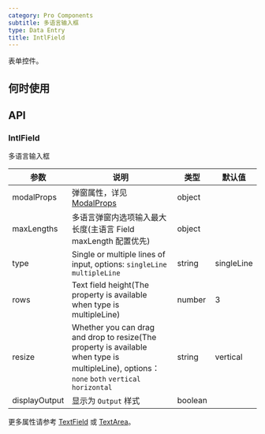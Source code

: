 ```yaml
---
category: Pro Components
subtitle: 多语言输入框
type: Data Entry
title: IntlField
---
```


表单控件。

## 何时使用



## API

### IntlField

多语言输入框

| 参数      | 说明                                     | 类型        |默认值 |
|-----------|------------------------------------------|------------|--------|
| modalProps | 弹窗属性，详见[ModalProps](/components/modal/#Modal) | object  |  |
| maxLengths | 多语言弹窗内选项输入最大长度(主语言 Field maxLength 配置优先) | object |  |
| type | Single or multiple lines of input, options: `singleLine` `multipleLine` | string | singleLine |
| rows | Text field height(The property is available when type is multipleLine) | number  | 3 |
| resize | Whether you can drag and drop to resize(The property is available when type is multipleLine), options： `none` `both` `vertical` `horizontal` | string  | vertical |
| displayOutput | 显示为 `Output` 样式 | boolean |  |

更多属性请参考 [TextField](/components-pro/text-field/#TextField) 或 [TextArea](/components-pro/text-area/#TextArea)。

<style>
.code-box .c7n-row {
  margin-bottom: .24rem;
}
</style>
